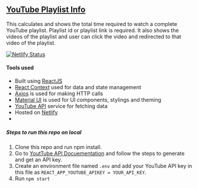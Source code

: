 ## [YouTube Playlist Info](https://youtube-playlist-info.netlify.app/)
This calculates and shows the total time required to watch a complete YouTube playlist. Playlist id or playlist link is required.
It also shows the videos of the playlist and user can click the video and redirected to that video of the playlist.

[![Netlify Status](https://api.netlify.com/api/v1/badges/99d5f523-bd86-4224-88bb-089fff68cc9e/deploy-status)](https://app.netlify.com/sites/youtube-playlist-info/deploys)

#### Tools used
- Built using [ReactJS](https://reactjs.org/) 
- [React Context](https://reactjs.org/docs/context.html) used for data and state management
- [Axios](https://github.com/axios/axios) is used for making HTTP calls
- [Material UI](https://material-ui.com/) is used for UI components, stylings and theming
- [YouTube API](https://developers.google.com/youtube/v3) service for fetching data
- Hosted on [Netlify](https://www.netlify.com/)
- 

##### Steps to run this repo on local
1. Clone this repo and run npm install.
2. Go to [YoutTube API Docuementation](https://developers.google.com/youtube/registering_an_application) and follow the steps to generate and get an API key.
3. Create an environment  file named `.env` and add your YouTube API key in this file as `REACT_APP_YOUTUBE_APIKEY = YOUR_API_KEY`.
4. Run `npm start`